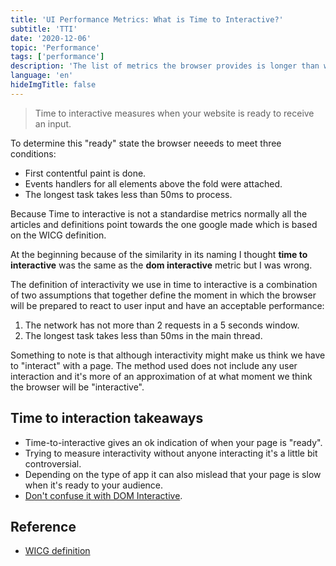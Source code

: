 ```yaml
---
title: 'UI Performance Metrics: What is Time to Interactive?'
subtitle: 'TTI'
date: '2020-12-06'
topic: 'Performance'
tags: ['performance']
description: 'The list of metrics the browser provides is longer than what I thought and hopefully I can summarise in here what they represent. TLDR; Web-core-vitals.'
language: 'en'
hideImgTitle: false
---
```


> Time to interactive measures when your website is ready to receive an input.

To determine this "ready" state the browser neeeds to meet three conditions:

- First contentful paint is done.
- Events handlers for all elements above the fold were attached.
- The longest task takes less than 50ms to process.

Because Time to interactive is not a standardise metrics normally all the articles and definitions point towards the one google made which is based on the WICG definition.

At the beginning because of the similarity in its naming I thought **time to interactive** was the same as the **dom interactive** metric but I was wrong.

The definition of interactivity we use in time to interactive is a combination of two assumptions that together define the moment in which the browser will be prepared to react to user input and have an acceptable performance:

1.  The network has not more than 2 requests in a 5 seconds window.
2.  The longest task takes less than 50ms in the main thread.

Something to note is that although interactivity might make us think we have to "interact" with a page. The method used does not include any user interaction and it's more of an approximation of at what moment we think the browser will be "interactive".

## Time to interaction takeaways

- Time-to-interactive gives an ok indication of when your page is "ready".
- Trying to measure interactivity without anyone interacting it's a little bit controversial.
- Depending on the type of app it can also mislead that your page is slow when it's ready to your audience.
- [Don't confuse it with DOM Interactive](/2020/ui-performance-metrics-tti-vs-domInteractive/).

## Reference

- [WICG definition](https://github.com/WICG/time-to-interactive#definition)
